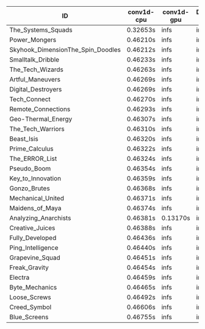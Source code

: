 |ID|conv1d-cpu|conv1d-gpu|DWSPConv2D-gpu|gemm-gpu|avg|
|-|-|-|-|-|-|
|The_Systems_Squads|0.32653s|infs|infs|4.43215s|infs|
|Power_Mongers|0.46210s|infs|infs|4.39660s|infs|
|Skyhook_DimensionThe_Spin_Doodles|0.46212s|infs|infs|4.42960s|infs|
|Smalltalk_Dribble|0.46233s|infs|infs|4.38380s|infs|
|The_Tech_Wizards|0.46263s|infs|infs|4.41760s|infs|
|Artful_Maneuvers|0.46269s|infs|infs|4.39688s|infs|
|Digital_Destroyers|0.46269s|infs|infs|4.40274s|infs|
|Tech_Connect|0.46270s|infs|infs|4.42987s|infs|
|Remote_Connections|0.46293s|infs|infs|4.40468s|infs|
|Geo-Thermal_Energy|0.46307s|infs|infs|4.41858s|infs|
|The_Tech_Warriors|0.46310s|infs|infs|4.41226s|infs|
|Beast_Isis|0.46320s|infs|infs|4.41486s|infs|
|Prime_Calculus|0.46322s|infs|infs|4.42320s|infs|
|The_ERROR_List|0.46324s|infs|infs|4.41800s|infs|
|Pseudo_Boom|0.46354s|infs|infs|4.39703s|infs|
|Key_to_Innovation|0.46359s|infs|infs|4.41209s|infs|
|Gonzo_Brutes|0.46368s|infs|infs|4.41407s|infs|
|Mechanical_United|0.46371s|infs|infs|4.43547s|infs|
|Maidens_of_Maya|0.46374s|infs|infs|4.41936s|infs|
|Analyzing_Anarchists|0.46381s|0.13170s|infs|4.42923s|infs|
|Creative_Juices|0.46388s|infs|infs|4.41880s|infs|
|Fully_Developed|0.46436s|infs|infs|4.41887s|infs|
|Ping_Intelligence|0.46440s|infs|infs|4.41523s|infs|
|Grapevine_Squad|0.46451s|infs|infs|4.41688s|infs|
|Freak_Gravity|0.46454s|infs|infs|4.41555s|infs|
|Electra|0.46459s|infs|infs|4.42873s|infs|
|Byte_Mechanics|0.46465s|infs|infs|4.42586s|infs|
|Loose_Screws|0.46492s|infs|infs|4.41583s|infs|
|Creed_Symbol|0.46606s|infs|infs|4.40197s|infs|
|Blue_Screens|0.46755s|infs|infs|4.41207s|infs|
